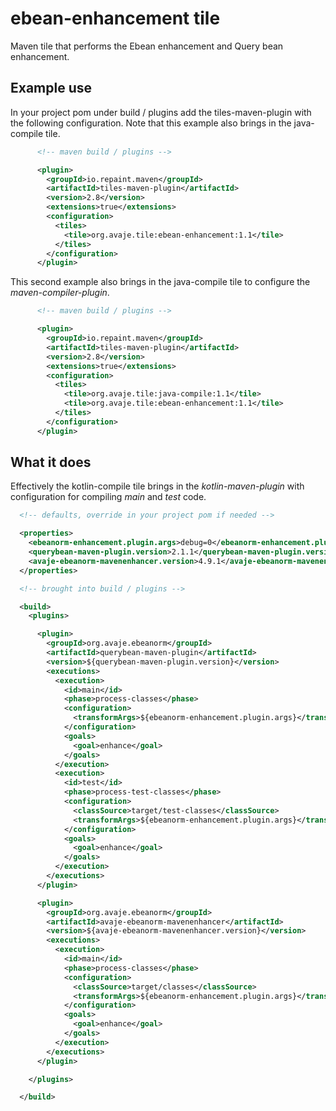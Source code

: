 # ebean-enhancement tile

Maven tile that performs the Ebean enhancement and Query bean enhancement.

## Example use

In your project pom under build / plugins add the tiles-maven-plugin with the following configuration. Note that this example also brings in the java-compile tile.

```xml
      <!-- maven build / plugins -->

      <plugin>
        <groupId>io.repaint.maven</groupId>
        <artifactId>tiles-maven-plugin</artifactId>
        <version>2.8</version>
        <extensions>true</extensions>
        <configuration>
          <tiles>
            <tile>org.avaje.tile:ebean-enhancement:1.1</tile>
          </tiles>
        </configuration>
      </plugin>

```

This second example also brings in the java-compile tile to configure the *maven-compiler-plugin*. 

```xml
      <!-- maven build / plugins -->

      <plugin>
        <groupId>io.repaint.maven</groupId>
        <artifactId>tiles-maven-plugin</artifactId>
        <version>2.8</version>
        <extensions>true</extensions>
        <configuration>
          <tiles>
            <tile>org.avaje.tile:java-compile:1.1</tile>
            <tile>org.avaje.tile:ebean-enhancement:1.1</tile>
          </tiles>
        </configuration>
      </plugin>

```


## What it does

Effectively the kotlin-compile tile brings in the *kotlin-maven-plugin* with configuration for compiling *main* and *test* code.

```xml
  <!-- defaults, override in your project pom if needed -->

  <properties>
    <ebeanorm-enhancement.plugin.args>debug=0</ebeanorm-enhancement.plugin.args>
    <querybean-maven-plugin.version>2.1.1</querybean-maven-plugin.version>
    <avaje-ebeanorm-mavenenhancer.version>4.9.1</avaje-ebeanorm-mavenenhancer.version>
  </properties>

  <!-- brought into build / plugins -->

  <build>
    <plugins>

      <plugin>
        <groupId>org.avaje.ebeanorm</groupId>
        <artifactId>querybean-maven-plugin</artifactId>
        <version>${querybean-maven-plugin.version}</version>
        <executions>
          <execution>
            <id>main</id>
            <phase>process-classes</phase>
            <configuration>
              <transformArgs>${ebeanorm-enhancement.plugin.args}</transformArgs>
            </configuration>
            <goals>
              <goal>enhance</goal>
            </goals>
          </execution>
          <execution>
            <id>test</id>
            <phase>process-test-classes</phase>
            <configuration>
              <classSource>target/test-classes</classSource>
              <transformArgs>${ebeanorm-enhancement.plugin.args}</transformArgs>
            </configuration>
            <goals>
              <goal>enhance</goal>
            </goals>
          </execution>
        </executions>
      </plugin>

      <plugin>
        <groupId>org.avaje.ebeanorm</groupId>
        <artifactId>avaje-ebeanorm-mavenenhancer</artifactId>
        <version>${avaje-ebeanorm-mavenenhancer.version}</version>
        <executions>
          <execution>
            <id>main</id>
            <phase>process-classes</phase>
            <configuration>
              <classSource>target/classes</classSource>
              <transformArgs>${ebeanorm-enhancement.plugin.args}</transformArgs>
            </configuration>
            <goals>
              <goal>enhance</goal>
            </goals>
          </execution>
        </executions>
      </plugin>

    </plugins>

  </build>

```
